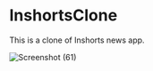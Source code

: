 # InshortsClone
This is a clone of Inshorts news app.

![Screenshot (61)](https://user-images.githubusercontent.com/59633464/158439872-dcf54eb7-87e9-438a-91c4-aaeef248749d.png)
